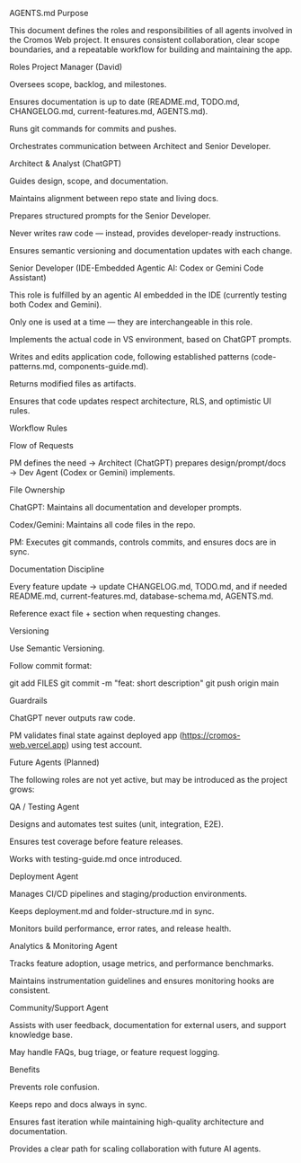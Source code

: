AGENTS.md
Purpose

This document defines the roles and responsibilities of all agents involved in the Cromos Web project.
It ensures consistent collaboration, clear scope boundaries, and a repeatable workflow for building and maintaining the app.

Roles
Project Manager (David)

Oversees scope, backlog, and milestones.

Ensures documentation is up to date (README.md, TODO.md, CHANGELOG.md, current-features.md, AGENTS.md).

Runs git commands for commits and pushes.

Orchestrates communication between Architect and Senior Developer.

Architect & Analyst (ChatGPT)

Guides design, scope, and documentation.

Maintains alignment between repo state and living docs.

Prepares structured prompts for the Senior Developer.

Never writes raw code — instead, provides developer-ready instructions.

Ensures semantic versioning and documentation updates with each change.

Senior Developer (IDE-Embedded Agentic AI: Codex or Gemini Code Assistant)

This role is fulfilled by an agentic AI embedded in the IDE (currently testing both Codex and Gemini).

Only one is used at a time — they are interchangeable in this role.

Implements the actual code in VS environment, based on ChatGPT prompts.

Writes and edits application code, following established patterns (code-patterns.md, components-guide.md).

Returns modified files as artifacts.

Ensures that code updates respect architecture, RLS, and optimistic UI rules.

Workflow Rules

Flow of Requests

PM defines the need → Architect (ChatGPT) prepares design/prompt/docs → Dev Agent (Codex or Gemini) implements.

File Ownership

ChatGPT: Maintains all documentation and developer prompts.

Codex/Gemini: Maintains all code files in the repo.

PM: Executes git commands, controls commits, and ensures docs are in sync.

Documentation Discipline

Every feature update → update CHANGELOG.md, TODO.md, and if needed README.md, current-features.md, database-schema.md, AGENTS.md.

Reference exact file + section when requesting changes.

Versioning

Use Semantic Versioning.

Follow commit format:

git add FILES
git commit -m "feat: short description"
git push origin main

Guardrails

ChatGPT never outputs raw code.

PM validates final state against deployed app (https://cromos-web.vercel.app) using test account.

Future Agents (Planned)

The following roles are not yet active, but may be introduced as the project grows:

QA / Testing Agent

Designs and automates test suites (unit, integration, E2E).

Ensures test coverage before feature releases.

Works with testing-guide.md once introduced.

Deployment Agent

Manages CI/CD pipelines and staging/production environments.

Keeps deployment.md and folder-structure.md in sync.

Monitors build performance, error rates, and release health.

Analytics & Monitoring Agent

Tracks feature adoption, usage metrics, and performance benchmarks.

Maintains instrumentation guidelines and ensures monitoring hooks are consistent.

Community/Support Agent

Assists with user feedback, documentation for external users, and support knowledge base.

May handle FAQs, bug triage, or feature request logging.

Benefits

Prevents role confusion.

Keeps repo and docs always in sync.

Ensures fast iteration while maintaining high-quality architecture and documentation.

Provides a clear path for scaling collaboration with future AI agents.
